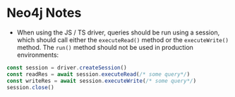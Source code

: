 # Neo4j Notes

- When using the JS / TS driver, queries should be run using a session, which should call either the `executeRead()` method or the `executeWrite()` method. The `run()` method should not be used in production environments:
```JavaScript
const session = driver.createSession()
const readRes = await session.executeRead(/* some query*/)
const writeRes = await session.executeWrite(/* some query*/)
session.close()
```

